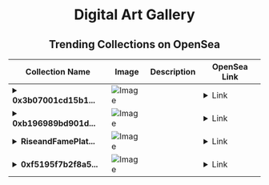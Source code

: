<div align="center">

# Digital Art Gallery

## Trending Collections on OpenSea

| Collection Name                       | Image                                                                                     | Description                       | OpenSea Link                                                                                          |
|---------------------------------------|-------------------------------------------------------------------------------------------|-----------------------------------|--------------------------------------------------------------------------------------------------------|
| **<details><summary>0x3b07001cd15b1...</summary>0x3b07001cd15b1044105c795b4ab5bbd1fe67365a</details>** | ![Image](https://i.seadn.io/s/raw/files/662371d5e0a8665a35b37f8206b4c8fe.jpg?w=500&auto=format?w=200&auto=format) |  | <details><summary>Link</summary>[0x3b07001cd15b1044105c795b4ab5bbd1fe67365a](https://opensea.io/collection/0x3b07001cd15b1044105c795b4ab5bbd1fe67365a)</details> |
| **<details><summary>0xb196989bd901d...</summary>0xb196989bd901d4620c64d8c361adc99abc72acc2</details>** | ![Image](https://i.seadn.io/s/raw/files/662371d5e0a8665a35b37f8206b4c8fe.jpg?w=500&auto=format?w=200&auto=format) |  | <details><summary>Link</summary>[0xb196989bd901d4620c64d8c361adc99abc72acc2](https://opensea.io/collection/0xb196989bd901d4620c64d8c361adc99abc72acc2)</details> |
| **<details><summary>RiseandFamePlat...</summary>RiseandFamePlatform</details>** | ![Image](https://i.seadn.io/s/raw/files/058d3dd8c80502adcc30f866c6d39f6b.webp?w=500&auto=format?w=200&auto=format) |  | <details><summary>Link</summary>[RiseandFamePlatform](https://opensea.io/collection/riseandfameplatform-6)</details> |
| **<details><summary>0xf5195f7b2f8a5...</summary>0xf5195f7b2f8a51341976abf89269a09432457c64</details>** | ![Image](https://i.seadn.io/s/raw/files/662371d5e0a8665a35b37f8206b4c8fe.jpg?w=500&auto=format?w=200&auto=format) |  | <details><summary>Link</summary>[0xf5195f7b2f8a51341976abf89269a09432457c64](https://opensea.io/collection/0xf5195f7b2f8a51341976abf89269a09432457c64)</details> |

</div>